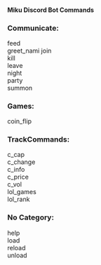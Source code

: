 #### Miku Discord Bot Commands
### Communicate:
  feed       
  greet_nami 
  join       
  kill       
  leave      
  night      
  party      
  summon     
### Games:
  coin_flip  
### TrackCommands:
  c_cap      
  c_change   
  c_info     
  c_price    
  c_vol      
  lol_games  
  lol_rank   
### No Category:
  help<br>
  load<br>
  reload<br>
  unload<br>
